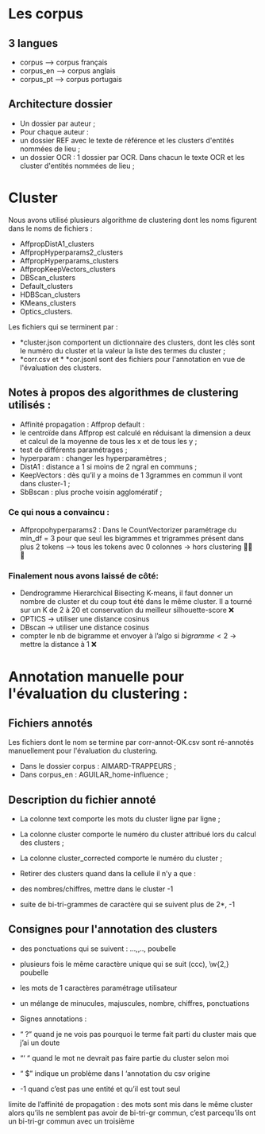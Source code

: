 # Les corpus

## 3 langues
* corpus --> corpus français
* corpus_en --> corpus anglais
* corpus_pt --> corpus portugais

## Architecture dossier

* Un dossier par auteur ; 
* Pour chaque auteur : 
 * un dossier REF avec le texte de référence et les clusters d'entités nommées de lieu ;
 * un dossier OCR : 1 dossier par OCR. Dans chacun le texte OCR et les cluster d'entités nommées de lieu ; 
 
# Cluster

Nous avons utilisé plusieurs algorithme de clustering dont les noms figurent dans le noms de fichiers :
 
* AffpropDistA1_clusters
* AffpropHyperparams2_clusters
* AffpropHyperparams_clusters
* AffpropKeepVectors_clusters
* DBScan_clusters
* Default_clusters
* HDBScan_clusters
* KMeans_clusters
* Optics_clusters.

Les fichiers qui se terminent par :
* *cluster.json comportent un dictionnaire des clusters, dont les clés sont le numéro du cluster et la valeur la liste des termes du cluster ;
* *corr.csv et * *cor.jsonl sont des fichiers pour l'annotation en vue de l'évaluation des clusters.

## Notes à propos des algorithmes de clustering utilisés :

* Affinité propagation : Affprop default :
 * le centroïde dans Affprop est calculé en réduisant la dimension a deux et calcul de la moyenne de tous les x et de tous les y ;
 * test de différents paramétrages ;
* hyperparam : changer les hyperparamètres ;
* DistA1 : distance a 1 si moins de 2 ngral en communs ;
* KeepVectors : dès qu’il y a moins de 1 3grammes en commun il vont dans cluster-1 ;
* SbBscan : plus proche voisin agglomératif ;

### Ce qui nous a convaincu :
* Affpropohyperparams2 :  Dans le CountVectorizer paramétrage du min_df = 3 pour que seul les bigrammes et trigrammes présent dans plus 2 tokens –> tous les tokens avec 0 colonnes -> hors clustering 🙂✅ 🎉


### Finalement nous avons laissé de côté:
 * Dendrogramme Hierarchical Bisecting K-means, il faut donner un nombre de cluster et du coup tout été dans le même cluster. Il a tourné sur un K de 2 à 20 et conservation du meilleur silhouette-score  ❌ 
 * OPTICS → utiliser une distance cosinus
 * DBscan → utiliser une distance cosinus
 * compter le nb de bigramme et envoyer à l’algo si $bigramme < 2$ -> mettre la distance à 1 ❌

# Annotation manuelle pour l'évaluation du clustering :

## Fichiers annotés
Les fichiers dont le nom se termine par corr-annot-OK.csv sont ré-annotés manuellement pour l'évaluation du clustering.

* Dans le dossier corpus : AIMARD-TRAPPEURS ;
* Dans corpus\_en : AGUILAR\_home-influence ;

## Description du fichier annoté
* La colonne text comporte les mots du cluster ligne par ligne ;
* La colonne cluster comporte le numéro du cluster attribué lors du calcul des clusters ;
* La colonne cluster_corrected comporte le numéro du cluster ;

* Retirer des clusters quand dans la cellule il n’y a que  : 
 * des nombres/chiffres, mettre dans le cluster -1
 * suite de bi-tri-grammes de caractère qui se suivent plus de 2*, -1

## Consignes pour l'annotation des clusters

* des ponctuations qui se suivent : …,,.., poubelle
 * plusieurs fois le même caractère unique  qui se suit (ccc), \w{2,} poubelle
 * les mots de 1 caractères paramétrage utilisateur
 * un mélange de minucules, majuscules, nombre, chiffres, ponctuations


* Signes annotations : 

 * “ ?” quand je ne vois pas pourquoi le terme fait parti du cluster mais que j’ai un doute
 * “‘  “ quand le mot ne devrait pas faire partie du cluster selon moi
 * “ $”  indique un problème dans l ‘annotation du csv origine
 * -1 quand c’est pas une entité et qu’il est tout seul



limite de l’affinité de propagation : des mots sont mis dans le même cluster  alors qu’ils ne semblent pas avoir de bi-tri-gr commun, c’est parcequ’ils ont un bi-tri-gr commun avec un troisième




